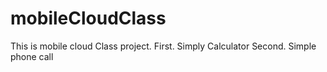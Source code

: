 # mobileCloudClass
This is mobile cloud Class project.
First. Simply Calculator
Second. Simple phone call
